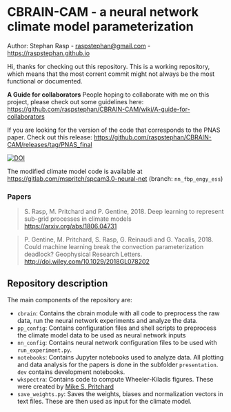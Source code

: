 # CBRAIN-CAM - a neural network climate model parameterization

Author: Stephan Rasp - <raspstephan@gmail.com> - https://raspstephan.github.io

Hi, thanks for checking out this repository. This is a working repository, which means that the most corrent commit might not always be the most functional or documented. 

**A Guide for collaborators**
People hoping to collaborate with me on this project, please check out some guidelines here: https://github.com/raspstephan/CBRAIN-CAM/wiki/A-guide-for-collaborators

If you are looking for the version of the code that corresponds to the PNAS paper. Check out this release: https://github.com/raspstephan/CBRAIN-CAM/releases/tag/PNAS_final

[![DOI](https://zenodo.org/badge/DOI/10.5281/zenodo.1402384.svg)](https://doi.org/10.5281/zenodo.1402384)

The modified climate model code is available at https://gitlab.com/mspritch/spcam3.0-neural-net (branch: `nn_fbp_engy_ess`)


### Papers

> S. Rasp, M. Pritchard and P. Gentine, 2018.
> Deep learning to represent sub-grid processes in climate models
> https://arxiv.org/abs/1806.04731
 
> P. Gentine, M. Pritchard, S. Rasp, G. Reinaudi and G. Yacalis, 2018. 
> Could machine learning break the convection parameterization deadlock? 
> Geophysical Research Letters. http://doi.wiley.com/10.1029/2018GL078202


## Repository description

The main components of the repository are:

- `cbrain`: Contains the cbrain module with all code to preprocess the raw data, run the neural network experiments and analyze the data.
- `pp_config`: Contains configuration files and shell scripts to preprocess the climate model data to be used as neural network inputs
- `nn_config`: Contains neural network configuration files to be used with `run_experiment.py`.
- `notebooks`: Contains Jupyter notebooks used to analyze data. All plotting and data analysis for the papers is done in the subfolder `presentation`. `dev` contains development notebooks.
- `wkspectra`: Contains code to compute Wheeler-Kiladis figures. These were created by [Mike S. Pritchard](http://sites.uci.edu/pritchard/)
- `save_weights.py`: Saves the weights, biases and normalization vectors in text files. These are then used as input for the climate model.

